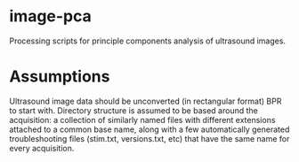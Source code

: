 # image-pca
Processing scripts for principle components analysis of ultrasound images.

# Assumptions
Ultrasound image data should be unconverted (in rectangular format) BPR to start with. Directory structure is assumed to be based around the acquisition: a collection of similarly named files with different extensions attached to a common base name, along with a few automatically generated troubleshooting files (stim.txt, versions.txt, etc) that have the same name for every acquisition.
